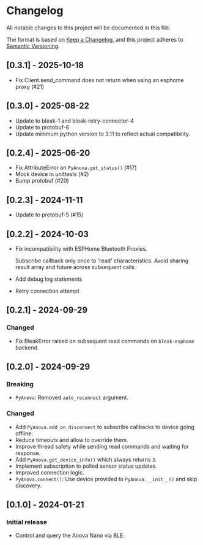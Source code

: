 # Changelog

All notable changes to this project will be documented in this file.

The format is based on [Keep a Changelog](https://keepachangelog.com/en/1.0.0/),
and this project adheres to [Semantic Versioning](https://semver.org/spec/v2.0.0.html).

## [0.3.1] - 2025-10-18
- Fix Client.send_command does not return when using an esphome proxy (#21)

## [0.3.0] - 2025-08-22
- Update to bleak-1 and bleak-retry-connector-4
- Update to protobuf-6 
- Update minimum python version to 3.11 to reflect actual compatibility.

## [0.2.4] - 2025-06-20
- Fix AttributeError on ``PyAnova.get_status()`` (#17)
- Mock device in unittests (#2)
- Bump protobuf (#20)

## [0.2.3] - 2024-11-11
- Update to protobuf-5 (#15)

## [0.2.2] - 2024-10-03
- Fix incompatibility with ESPHome Bluetooth Proxies.
  
  Subscribe callback only once to 'read' characteristics.
  Avoid sharing result array and future across subsequent calls.
  
- Add debug log statements
- Retry connection attempt

## [0.2.1] - 2024-09-29
### Changed
- Fix BleakError raised on subsequent read commands on ``bleak-esphome`` backend.

## [0.2.0] - 2024-09-29

### Breaking
- ``PyAnova``: Removed `auto_reconnect` argument.

### Changed
- Add ``PyAnova.add_on_disconnect`` to subscribe callbacks to device going offline.
- Reduce timeouts and allow to override them.
- Improve thread safety while sending read commands and waiting for response.
- Add ``PyAnova.get_device_info()`` which always returns `3`.
- Implement subscription to polled sensor status updates.
- Improved connection logic.
- ``PyAnova.connect()``: Use device provided to `PyAnova.__init__()` and skip discovery.

## [0.1.0] - 2024-01-21
### Initial release
- Control and query the Anova Nano via BLE.
